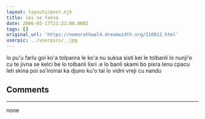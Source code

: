 ```yaml
---
layout: layouts/post.njk
title: lei se fanva
date: 2006-03-17T21:23:00.000Z
tags: []
original_url: 'https://nemorathwald.dreamwidth.org/116012.html'
userpic: ../userpics/_.jpg
---
```

lo pu'u farlu goi ko'a tolpanra le ko'a nu suksa sisti kei le tolbanli lo nunji'e cu te jivna se kelci be lo tolbanli lisri .e lo banli skami bo pixra lenu cpacu leti skina poi so'iroinai ka djuno ku'o tai lo vidni vreji cu nandu

## Comments

---

none
